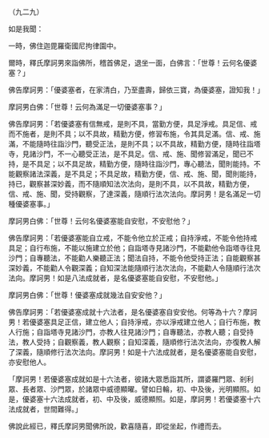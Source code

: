 （九二九）

如是我聞：

一時，佛住迦毘羅衛國尼拘律園中。

爾時，釋氏摩訶男來詣佛所，稽首佛足，退坐一面，白佛言：「世尊！云何名優婆塞？」

佛告摩訶男：「優婆塞者，在家清白，乃至盡壽，歸依三寶，為優婆塞，證知我！」

摩訶男白佛：「世尊！云何為滿足一切優婆塞事？」

佛告摩訶男：「若優婆塞有信無戒，是則不具，當勤方便，具足淨戒。具足信、戒而不施者，是則不具；以不具故，精勤方便，修習布施，令其具足滿。信、戒、施滿，不能隨時往詣沙門，聽受正法，是則不具；以不具故，精勤方便，隨時往詣塔寺，見諸沙門，不一心聽受正法，是不具足。信、戒、施、聞修習滿足，聞已不持，是不具足；以不具足故，精勤方便，隨時往詣沙門，專心聽法，聞則能持。不能觀察諸法深義，是不具足；不具足故，精勤方便，信、戒、施、聞，聞則能持，持已，觀察甚深妙義，而不隨順知法次法向，是則不具，以不具故，精勤方便，信、戒、施、聞，受持觀察，了達深義，隨順行法次法向。摩訶男！是名滿足一切種優婆塞事。」

摩訶男白佛：「世尊！云何名優婆塞能自安慰，不安慰他？」

佛告摩訶男：「若優婆塞能自立戒，不能令他立於正戒；自持淨戒，不能令他持戒具足；自行布施，不能以施建立於他；自詣塔寺見諸沙門，不能勸他令詣塔寺往見沙門；自專聽法，不能勸人樂聽正法；聞法自持，不能令他受持正法；自能觀察甚深妙義，不能勸人令觀深義；自知深法能隨順行法次法向，不能勸人令隨順行法次法向。摩訶男！如是八法成就者，是名優婆塞能自安慰，不安慰他。」

摩訶男白佛：「世尊！優婆塞成就幾法自安安他？」

佛告摩訶男：「若優婆塞成就十六法者，是名優婆塞自安安他。何等為十六？摩訶男！若優婆塞具足正信，建立他人；自持淨戒，亦以淨戒建立他人；自行布施，教人行施；自詣塔寺見諸沙門，亦教人往見諸沙門；自專聽法，亦教人聽；自受持法，教人受持；自觀察義，教人觀察；自知深義，隨順修行法次法向，亦復教人解了深義，隨順修行法次法向。摩訶男！如是十六法成就者，是名優婆塞能自安慰，亦安慰他人。

「摩訶男！若優婆塞成就如是十六法者，彼諸大眾悉詣其所，謂婆羅門眾、剎利眾、長者眾、沙門眾，於諸眾中威德顯曜。譬如日輪，初、中及後，光明顯照。如是，優婆塞十六法成就者，初、中及後，威德顯照。如是，摩訶男！若優婆塞十六法成就者，世間難得。」

佛說此經已，釋氏摩訶男聞佛所說，歡喜隨喜，即從坐起，作禮而去。





